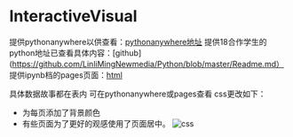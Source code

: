 # InteractiveVisual

提供pythonanywhere以供查看：[pythonanywhere地址](http://linpican33.pythonanywhere.com/)
提供18合作学生的python地址已查看具体内容：[github](https://github.com/LinliMingNewmedia/Python/blob/master/Readme.md）
提供ipynb档的pages页面：[html](http://nfunm079.gitee.io/interactive_visual2020/)

具体数据故事都在表内 可在pythonanywhere或pages查看
css更改如下：
* 为每页添加了背景颜色
* 有些页面为了更好的观感使用了页面居中。
![css](https://upload-images.jianshu.io/upload_images/9540329-55fd490efc70a730.png?imageMogr2/auto-orient/strip%7CimageView2/2/w/1240)
